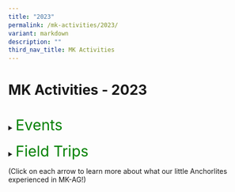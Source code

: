 ```yaml
---
title: "2023"
permalink: /mk-activities/2023/
variant: markdown
description: ""
third_nav_title: MK Activities
---
```

<h1>MK Activities - 2023</h1><br>
<details>
<summary><p style="font-size:30px; color:green; display:inline">Events</p></summary><br>
<details>
<summary><strong>Chinese New Year Celebrations</strong></summary>
<div data-type="detailsContent" class="isomer-details-content">
<table><tbody>
<tr>
<td><img src="/images/MK/2023E_CNY/1-2%20cny.jpg" style="width:100%"></td>
<td><img src="/images/MK/2023E_CNY/1-1%20cny.jpg" style="width:75%"></td>
</tr>
<tr>
<td colspan="2">Children went to watch a Chinese New Year performance by the students in Primary School.</td>
</tr>
</tbody></table>
<table border="0"><tbody>
<tr>
<td colspan="3"><img src="/images/MK/2023E_CNY/2-1%20cny.jpg" style="width:80%"></td>
</tr>
<tr>
<td align="center" width="10%"></td>
<td width="80%">Children also had a mass gathering at the Kindergarten where they learnt more about Chinese New Year.</td>
<td align="center" width="10%"></td>
</tr>
</tbody></table>
<table><tbody>
<tr>
<td><img src="/images/MK/2023E_CNY/3-1%20cny.jpg" style="width:100%"></td>
<td><img src="/images/MK/2023E_CNY/3-2%20cny.jpg" style="width:75%"></td>
</tr>
<tr>
<td colspan="2">Children also get to walk down the “red carpet” to showcase their traditional dressings!</td>
</tr>
</tbody></table>
<br>
<table><tbody>
<tr>
<td><img src="/images/MK/2023E_CNY/4-2%20cny.jpg" style="width:100%"></td>
<td><img src="/images/MK/2023E_CNY/4-1%20cny.jpg" style="width:75%"></td>
</tr>
<tr>
<td colspan="2">Children were served traditional Chinese New Year cookies during snack.</td>
</tr>
</tbody></table>
<table border="0"><tbody>
<tr>
<td colspan="3"><img src="/images/MK/2023E_CNY/5-1%20cny.jpg" style="width:80%"></td>
</tr>
<tr>
<td align="center" width="10%"></td>
<td width="80%">Children also enjoyed their yu-sheng as a class!Chinese New Year.</td>
<td align="center" width="10%"></td>
</tr>
</tbody></table>
<table><tbody>
<tr>
<td><img src="/images/MK/2023E_CNY/6-2%20cny.jpg" style="width:100%"></td>
<td><img src="/images/MK/2023E_CNY/6-1%20cny.jpg" style="width:75%">
</td></tr>
<tr>
<td colspan="2">... and made beautiful crafts to showcase!</td>
</tr>
</tbody></table><br>
</div>
</details>
<details>
<summary><strong>World Water Day</strong></summary>
<div data-type="detailsContent" class="isomer-details-content">
<table><tbody>
<tr>
<td><img src="/images/MK/2023E_World%20Water%20Day/1-1%20world%20water%20day.jpg" style="width:95%"></td>
<td><img src="/images/MK/2023E_World%20Water%20Day/2-1%20world%20water%20day.jpg" style="width:100%"></td>
</tr>
<tr>
<td>Sharing about the importance of turning off the tap after use every time. </td>
<td>Sharing about how he saves water by turning off the tap while brushing his teeth instead of letting the water run. </td>
</tr>
</tbody></table>	
<table><tbody>
<tr>
<td><img src="/images/MK/2023E_World%20Water%20Day/3-1%20world%20water%20day.jpg" style="width:60%"></td>
<td><img src="/images/MK/2023E_World%20Water%20Day/4-1%20world%20water%20day.jpg" style="width:100%"></td>
</tr>
<tr>
<td>Children brought home a water droplet template and discussed with their parents about the different ways that they save water and drew on the template. They then brought it to school to share about their drawing. </td>
<td>We displayed all our posters in class for our friends to see and learn from.</td>
</tr>
</tbody></table>
<br>
</div></details>
<details>
<summary><strong>Earth Day</strong></summary>
<div data-type="detailsContent" class="isomer-details-content">
<table border="0"><tbody>
<tr>
<td colspan="3"><img src="/images/MK/2023E_Earth%20Day/1-1%20earth%20day.jpg" style="width:80%"></td>
</tr>
<tr>
<td align="center" width="10%"></td>
<td width="80%">Children were introduced to the important of celebrating Earth Day and learnt about how they can do their part to protect the Earth.</td>
<td align="center" width="10%"></td>
</tr>
</tbody></table>
<table><tbody><tr>
<td><img src="/images/MK/2023E_Earth%20Day/2-1%20earth%20day.jpg" style="width:100%"></td>
<td><img src="/images/MK/2023E_Earth%20Day/2-2%20earth%20day.jpg" style="width:100%"></td>
</tr>
<tr>
<td><img src="/images/MK/2023E_Earth%20Day/2-4%20earth%20day.jpg" style="width:100%"></td>
<td><img src="/images/MK/2023E_Earth%20Day/2-5%20earth%20day.jpg" style="width:100%"></td>
</tr>
<tr>
<td colspan="2">A family-based activity was given to parents to support the textile recycling and upcycling efforts of the school. Some donated old clothes by dropping into the textile recycling bins. At school, children showcased their reusable bags made from their old clothes!</td>
</tr>
</tbody></table>
<table border="0"><tbody>
<tr>
<td colspan="3"><img src="/images/MK/2023E_Earth%20Day/2-3%20earth%20day.jpg" style="width:80%"></td>
</tr>
<tr>
<td align="center" width="10%"></td>
<td width="80%"></td>
<td align="center" width="10%"></td>
</tr>
</tbody></table>	
<table>
<tbody><tr>
<td><img src="/images/MK/2023E_Earth%20Day/3-1%20earth%20day.jpg" style="width:100%"></td>
<td><img src="/images/MK/2023E_Earth%20Day/3-3%20earth%20day.jpg" style="width:100%"></td>
</tr>
<tr>
<td colspan="2">The K2 children made their own paper boxes while the K1 children made their own paper aeroplanes using recycled paper.</td>
</tr>
</tbody></table>	
<table border="0"><tbody>
<tr>
<td colspan="3"><img src="/images/MK/2023E_Earth%20Day/3-2%20earth%20day.jpg" style="width:80%"></td>
</tr>
<tr>
<td align="center" width="10%"></td>
<td width="80%"></td>
<td align="center" width="10%"></td>
</tr>
</tbody></table>	
<br>
</div></details>
<details>
<summary><strong>K1 Life @ MK</strong></summary>
<div data-type="detailsContent" class="isomer-details-content">
<table><tbody><tr>
<td><img src="/images/MK/2023E_K1%20Life%20at%20MK/1-1%20k1%20life.jpg" style="width:100%"></td>
<td><img src="/images/MK/2023E_K1%20Life%20at%20MK/2-1%20k1%20life.jpg" style="width:68%"></td>
</tr>
<tr>
<td>Ms Winnie and Ms Yana welcoming our K1 parents and sharing more about MK’s curriculum.</td>
<td>Teachers engaging children and parents in one of our flagship programmes, Starlight.</td>
</tr>
</tbody></table>
<table><tbody><tr>
<td><img src="/images/MK/2023E_K1%20Life%20at%20MK/3-1%20k1%20life.jpg" style="width:100%"></td>
<td><img src="/images/MK/2023E_K1%20Life%20at%20MK/4-1%20k1%20life.jpg" style="width:100%"></td>
</tr>
<tr>
<td>Children engaging in a numeracy activity where they identify numerals and number words and count accordingly.</td>
<td>Parents also had the opportunity to participate in our MTL lessons..</td>
</tr>
</tbody></table>
<br>
</div></details>
<details>
<summary><strong>K2 Life @ MK</strong></summary>
<div data-type="detailsContent" class="isomer-details-content">
<table border="0"><tbody>
<tr>
<td colspan="3"><img src="/images/MK/2023E_K2%20Life%20at%20MK/1-1%20k2%20life.jpg" style="width:80%"></td>
</tr>
<tr>
<td align="center" width="10%"></td>
<td width="80%">Parents gathered for a briefing on how the centre and parents can collaborate together to support their K2 children in transiting to Primary School.</td>
<td align="center" width="10%"></td>
</tr>
</tbody></table>	
<table><tbody><tr>
<td><img src="/images/MK/2023E_K2%20Life%20at%20MK/2-1%20k2%20life.jpg" style="width:100%"></td>
<td><img src="/images/MK/2023E_K2%20Life%20at%20MK/2-2%20k2%20life.jpg" style="width:100%"></td>
</tr>
<tr>
<td colspan="2">Parents participated in Big Book reading to experience how their children are being taught during Starlight. They also gained a better understanding of the strategies to support their children’s reading</td>
</tr>
</tbody></table>	
<table><tbody><tr>
<td><img src="/images/MK/2023E_K2%20Life%20at%20MK/3-1%20k2%20life.jpg" style="width:100%"></td>
<td><img src="/images/MK/2023E_K2%20Life%20at%20MK/3-2%20k2%20life.jpg" style="width:100%"></td>
</tr>
<tr>
<td colspan="2">Parents also had the opportunity to observe how the Mother Tongue Language is being taught in class. </td>
</tr>
</tbody></table>	
<table border="0"><tbody>
<tr>
<td colspan="3"><img src="/images/MK/2023E_K2%20Life%20at%20MK/4-1%20k2%20life.jpg" style="width:80%"></td>
</tr>
<tr>
<td align="center" width="10%"></td>
<td width="80%">The happy faces were evident after the observations and participation in the activities! The children were also thrilled to show their parents around their classrooms.</td>
<td align="center" width="10%"></td>
</tr>
</tbody></table>	
<br>
</div></details>
<details>
<summary><strong>Mid Year Celebration</strong></summary>
<div data-type="detailsContent" class="isomer-details-content">
<table><tbody><tr>
<td>	<img src="/images/MK/2023E_Mid%20Year%20Celebration/1-1%20myc.jpg" style="width:100%"></td>
<td><img src="/images/MK/2023E_Mid%20Year%20Celebration/1-2%20myc.jpg" style="width:100%"></td>
</tr>
<tr>
<td colspan="2">As a wrap-up for Semester 1, children celebrated their milestone of completing half of their learning journey for the year. <br>
Time to get dirty! Children explored different tools and colours to create artworks together.</td>
</tr>
</tbody></table>	
<table border="0"><tbody>
<tr>
<td colspan="3"><img src="/images/MK/2023E_Mid%20Year%20Celebration/2-1%20myc.jpg" style="width:80%"></td>
</tr>
<tr>
<td align="center" width="10%"></td>
<td align="center" width="80%">Look at those busy hands!</td>
<td align="center" width="10%"></td>
</tr>
</tbody></table>	
<table><tbody><tr>
<td><img src="/images/MK/2023E_Mid%20Year%20Celebration/3-1%20myc.jpg" style="width:100%"></td>
<td><img src="/images/MK/2023E_Mid%20Year%20Celebration/3-2%20myc.jpg" style="width:100%"></td>
</tr>
<tr>
<td align="center" colspan="2">A group photo as a class!</td>
</tr>
</tbody></table>	
<table><tbody><tr>
<td><img src="/images/MK/2023E_Mid%20Year%20Celebration/4-1%20myc.jpg" style="width:100%">
</td>
<td>
<img src="/images/MK/2023E_Mid%20Year%20Celebration/5-1%20myc.jpg" style="width:100%">
</td>
</tr>
<tr>
<td>Children observing the different artworks done by other classes.</td>
<td>In their classrooms, they were also engaged in musical chairs game.</td>
</tr>
</tbody></table>	
<br>
</div></details>
<details>
<summary><strong>Children's Day</strong></summary>
<div data-type="detailsContent" class="isomer-details-content">
<table><tbody><tr>
<td><img src="/images/MK/2023E_Children's Day/01.jpg" style="width: 100%">
</td>
<td>
<img src="/images/MK/2023E_Children's Day/02.jpg" style="width: 100%">
</td>
</tr>
<tr>
<td>Parents and children working together to pass the hoop to the end.</td>
<td>Parent and child crossing the river with just 5 pieces of paper plates.</td>
</tr>
</tbody></table>	
<table><tbody><tr>
<td><img src="/images/MK/2023E_Children's Day/03.jpg" style="width: 96%">
</td>
<td>
<img src="/images/MK/2023E_Children's Day/04.jpg" style="width: 100%">
</td>
</tr>
<tr>
<td>Let’s try to build it taller together!</td>
<td>Be careful not to drop it!</td>
</tr>
</tbody></table>	
<table><tbody><tr>
<td><img src="/images/MK/2023E_Children's Day/05.jpg" style="width: 98%">
</td>
<td>
<img src="/images/MK/2023E_Children's Day/06.jpg" style="width: 100%">
</td>
</tr>
<tr>
<td>Good job building the tower together!</td>
<td>Look at this parent and child running and making sure the ball does not drop.</td>
</tr>
</tbody></table>	
<table><tbody><tr>
<td><img src="/images/MK/2023E_Children's Day/07.jpg" style="width: 98%">
</td>
<td>
<img src="/images/MK/2023E_Children's Day/08.jpg" style="width: 100%">
</td>
</tr>
<tr>
<td>Children enjoying themselves and waiting to do their class cheer!</td>
<td>Say cheese everybody!</td>
</tr>
</tbody></table>		
<table><tbody><tr>
<td><img src="/images/MK/2023E_Children's Day/09.jpg" style="width: 100%">
</td>
<td>
<img src="/images/MK/2023E_Children's Day/10.jpg" style="width: 100%">
</td>
</tr>
<tr>
<td>Parents and children waiting for the start of the game. 1, 2, 3, start!</td>
<td>The children were so happy to have their parents join them in the games.</td>
</tr>
</tbody></table>		
<table><tbody><tr>
<td><img src="/images/MK/2023E_Children's Day/11.jpg" style="width: 100%">
</td>
<td>
<img src="/images/MK/2023E_Children's Day/12.jpg" style="width: 88%">
</td>
</tr>
<tr>
<td>Everyone enjoyed themselves so much during the celebration. </td>
<td>Parent and child running hand in hand to reach the end.</td>
</tr>
</tbody></table>		
<table><tbody><tr>
<td><img src="/images/MK/2023E_Children's Day/13.jpg" style="width: 100%">
</td>
<td>
<img src="/images/MK/2023E_Children's Day/14.jpg" style="width: 92%">
</td>
</tr>
<tr>
<td>Another group photo. Say cheese!</td>
<td>Everyone’s going home with a gift and a certificate for their wonderful participation.</td>
</tr>
</tbody></table>		
	<br>
</div></details>
<details>
<summary><strong>Year End Celebration</strong></summary>
<div data-type="detailsContent" class="isomer-details-content">
<table><tbody>
<tr>
<td><img src="/images/MK/2023E_Year End Celebration/1_1.jpg" style="width: 100%"></td>
<td><img src="/images/MK/2023E_Year End Celebration/1_2.jpg" style="width: 100%"></td></tr>
<tr>
<td><img src="/images/MK/2023E_Year End Celebration/1_3.jpg" style="width: 100%"></td>
<td><img src="/images/MK/2023E_Year End Celebration/1_4.jpg" style="width: 57%"></td></tr>
<tr><td colspan="2">MK@AG invited Mad Science on the last day of school term for a fun-filled session where children learnt about some science!</td></tr>
<tr>
<td><img src="/images/MK/2023E_Year End Celebration/2_1.jpg" style="width: 100%"></td>
<td><img src="/images/MK/2023E_Year End Celebration/2_2.jpg" style="width: 100%"></td></tr>
<tr><td align="center" colspan="2">Children experiencing blowing carbon dioxide that was produced from dry ice in water.</td></tr>
</tbody></table>  
<table><tbody>
<tr>
<td><img src="/images/MK/2023E_Year End Celebration/3_1.jpg" style="width: 100%"></td>
<td><img src="/images/MK/2023E_Year End Celebration/3_2.jpg" style="width: 100%"></td></tr>
<tr><td align="center" colspan="2">Soap was added and everyone got very excited about the bubbles!</td></tr></tbody></table>
<br>
</div></details>
</details><br>
<details>
<summary><p style="font-size:30px; color:green; display:inline">Field Trips</p></summary><br>
<details>
<summary><strong>K2 Field Trip to the Indian Heritage Centre in Little India</strong></summary>
<div data-type="detailsContent" class="isomer-details-content">
<table><tbody>
<tr>
<td><img src="/images/MK/2023FT_Indian%20Heritage%20Centre/1-1%20indian%20heritage%20centre.jpg" style="width:100%"></td>
<td><img src="/images/MK/2023FT_Indian%20Heritage%20Centre/1-2%20indian%20heritage%20centre.jpg" style="width:100%"></td>
</tr>
<tr>
<td align="center" colspan="2">Children went on a ‘Mango Motif’ hunt during their trip to Indian Heritage Centre in Little India.</td>
</tr>
</tbody></table>
<table><tbody>
<tr>
<td><img src="/images/MK/2023FT_Indian%20Heritage%20Centre/2-1%20indian%20heritage%20centre.jpg" style="width:82%"></td>
<td><img src="/images/MK/2023FT_Indian%20Heritage%20Centre/2-2%20indian%20heritage%20centre.jpg" style="width:100%"></td>
</tr>
<tr>
<td align="center" colspan="2">Besides, children walked along the streets in Little India to hunt for more Mango Motif designs.</td>
</tr></tbody></table>
<table><tbody>
<tr>
<td width="70%"><img src="/images/MK/2023FT_Indian%20Heritage%20Centre/3-1%20indian%20heritage%20centre.jpg" style="width:100%"></td>
<td style="align: left; vertical-align: top;" width="30%">Children enjoyed observing the huge selection of different variety of mangoes at the fruit carts in Little India.</td>
</tr>
</tbody></table>
<br>
</div></details>	
<details>
<summary><strong>K1 Neighbourhood Walk</strong></summary>
<div data-type="detailsContent" class="isomer-details-content">
<table><tbody>
<tr>
<td><img src="/images/MK/2023FT_Neighbourhood%20Walk/1-1%20neighbourhood%20walk.jpg" style="width:95%"></td>
<td><img src="/images/MK/2023FT_Neighbourhood%20Walk/2-1%20neighbourhood%20walk.jpg" style="width:100%"></td>
</tr>
<tr>
<td>The children had the opportunity to meet and greet the uncle selling the fruits too!</td>
<td>Let’s find out what can go into the recycling bin?</td>
</tr></tbody></table>
<table><tbody>
<tr>
<td><img src="/images/MK/2023FT_Neighbourhood%20Walk/4-1%20neighbourhood%20walk.jpg" style="width:100%"></td>
<td><img src="/images/MK/2023FT_Neighbourhood%20Walk/3-1%20neighbourhood%20walk.jpg" style="width:70%"></td>
</tr>
<tr>
<td>Look at all the plants that are growing in this community garden! </td>
<td>This looks like our ‘Let’s Pretend’ in class!</td>
</tr></tbody></table>
<table><tbody>
<tr>
<td><img src="/images/MK/2023FT_Neighbourhood%20Walk/5-1%20neighbourhood%20walk.jpg" style="width:90%"></td>
<td><img src="/images/MK/2023FT_Neighbourhood%20Walk/6-1%20neighbourhood%20walk.jpg" style="width:100%"></td>
</tr>
<tr>
<td>Remembering to raise our hands when crossing the road</td>
<td>Looking around for any litter</td>
</tr></tbody></table><br>
</div></details>
<details>
<summary><strong>K1 Field Trip to Pastamania</strong></summary>
<div data-type="detailsContent" class="isomer-details-content">
<table><tbody>
<tr>
<td><img src="/images/MK/2023FT_Pastamania/1-1%20pastamania.jpg" style="width:100%"></td>
<td><img src="/images/MK/2023FT_Pastamania/2-1%20pastamania.jpg" style="width:100%"></td>
</tr>
<tr>
<td>Getting on our hats and aprons to make our pizzas!</td>
<td>Mixing our dough for the pizzas.</td>
</tr></tbody></table>
<table border="0"><tbody>
<tr>
<td colspan="3"><img src="/images/MK/2023FT_Pastamania/3-1%20pastamania.jpg" style="width:80%"></td>
</tr>
<tr>
<td align="center" width="10%"></td>
<td align="center" width="80%">Rolling our pizza dough
</td>
<td align="center" width="10%"></td>
</tr>
</tbody></table>
<table><tbody>
<tr>
<td><img src="/images/MK/2023FT_Pastamania/4-2%20pastamania.jpg" style="width:100%"></td>
<td><img src="/images/MK/2023FT_Pastamania/4-3%20pastamania.jpg" style="width:100%"></td>
</tr>
<tr>
<td align="center" colspan="2">Decorating our pizzas with delicious ingredients</td>
</tr></tbody></table>
<table border="0"><tbody>
<tr>
<td colspan="3"><img src="/images/MK/2023FT_Pastamania/4-1%20pastamania.jpg" style="width:80%"></td>
</tr>
<tr>
<td align="center" width="10%"></td>
<td width="80%">
</td>
<td align="center" width="10%"></td>
</tr>
</tbody></table>
<table border="0"><tbody>
<tr>
<td colspan="3"><img src="/images/MK/2023FT_Pastamania/5-1%20pastamania.jpg" style="width:80%"></td>
</tr>
<tr>
<td align="center" width="10%"></td>
<td align="center" width="80%">Enjoying our self-made pizzas, yummy!</td>
<td align="center" width="10%"></td>
</tr>
</tbody></table>
<table><tbody>
<tr>
<td><img src="/images/MK/2023FT_Pastamania/5-2%20pastamania.jpg" style="width:100%"></td>
<td><img src="/images/MK/2023FT_Pastamania/5-3%20pastamania.jpg" style="width:100%"></td>
<td><img src="/images/MK/2023FT_Pastamania/5-4%20pastamania.jpg" style="width:100%"></td>
</tr>
</tbody></table>
<table><tbody>
<tr>
<td align="center">Morning session</td>
<td align="center">Afternoon session</td>
</tr>
<tr>
<td><img src="/images/MK/2023FT_Pastamania/6-1%20pastamania.jpg" style="width:100%"></td>
<td><img src="/images/MK/2023FT_Pastamania/6-2%20pastamania.jpg" style="width:95%"></td>
</tr>
<tr><td align="center" colspan="2">We had so much fun and we love our pizzas!</td></tr>
</tbody></table>
<br>
</div></details>
<details>
<summary><strong>K1 Field Trip to Kin Yan Farm</strong></summary>
<div data-type="detailsContent" class="isomer-details-content">
<table><tbody>
<tr>
<td><img src="/images/MK/2023FT_Kin%20Yan%20Farm/1-1%20kin%20yan%20farm.jpg" style="width:100%"></td>
<td><img src="/images/MK/2023FT_Kin%20Yan%20Farm/1-2%20kin%20yan%20farm.jpg" style="width:75%"></td>
</tr>
<tr>
<td align="center" colspan="2">Look at how slimy that aloe vera is!</td>
</tr></tbody></table>
<table><tbody>
<tr>
<td><img src="/images/MK/2023FT_Kin%20Yan%20Farm/3-1%20kin%20yan%20farm.jpg" style="width:100%"></td>
<td><img src="/images/MK/2023FT_Kin%20Yan%20Farm/2-1%20kin%20yan%20farm.jpg" style="width:67%"></td>
</tr>
<tr>
<td>Look at how cute that quail is! It belongs to Uncle William.</td>
<td>Listening intently to Uncle William talk about the different types of mushrooms.</td>
</tr></tbody></table>
<table><tbody>
<tr>
<td><img src="/images/MK/2023FT_Kin%20Yan%20Farm/4-1%20kin%20yan%20farm.jpg" style="width:100%"></td>
<td><img src="/images/MK/2023FT_Kin%20Yan%20Farm/4-2%20kin%20yan%20farm.jpg" style="width:100%"></td>
</tr>
<tr>
<td>The mushrooms tasted so good!</td>
<td>Super yummy mushroom freshly grown in the farm!</td>
</tr></tbody></table>
<table border="0"><tbody>
<tr>
<td colspan="3"><img src="/images/MK/2023FT_Kin%20Yan%20Farm/5-1%20kin%20yan%20farm.jpg" style="width:80%"></td>
</tr>
<tr>
<td align="center" width="10%"></td>
<td align="center" width="80%">Wow! Look at the textures of the mushrooms! Some parts are bumpy and some are smooth! So this is how they look like.</td>
<td align="center" width="10%"></td>
</tr>
</tbody></table><br>
</div></details>
<details>
<summary><strong>K2 Field Trip to Forest Play @ Sentosa</strong></summary>
<div data-type="detailsContent" class="isomer-details-content">
<table><tbody>
<tr>
<td><img src="/images/MK/2023FT_Forest%20Play%20@%20Sentosa/1-1%20sentosa.jpg" style="width:95%"></td>
<td><img src="/images/MK/2023FT_Forest%20Play%20@%20Sentosa/1-2%20sentosa.jpg" style="width:95%"></td>
</tr>
<tr>
<td align="center" colspan="2">Having their snacks and gearing up before embarking on their Forest Play.</td>
</tr></tbody></table>
<table><tbody>
<tr>
<td><img src="/images/MK/2023FT_Forest%20Play%20@%20Sentosa/2-1%20sentosa.jpg" style="width:55%"></td>
<td><img src="/images/MK/2023FT_Forest%20Play%20@%20Sentosa/2-2%20sentosa.jpg" style="width:100%"></td>
</tr>
<tr>
<td align="center" colspan="2"> Listening attentively to the Ranger’s sharing information about the Forest.</td>
</tr></tbody></table>
<table><tbody>
<tr>
<td width="70%"><img src="/images/MK/2023FT_Forest%20Play%20@%20Sentosa/3-1%20sentosa.jpg" style="width:100%"></td>
<td style="align: left; vertical-align: top;" width="30%">Even the rainy weather could not stop us from learning about the Forest.</td>
</tr>
</tbody></table>
<table border="0"><tbody>
<tr>
<td colspan="3"><img src="/images/MK/2023FT_Forest%20Play%20@%20Sentosa/4-3%20sentosa.jpg" style="width:80%"></td>
</tr>
<tr>
<td align="center" width="10%"></td>
<td align="center" width="80%">We used natural materials in the forest to make houses for squirrels and monitor lizards.</td>
<td align="center" width="10%"></td>
</tr>
</tbody></table>
<table><tbody>
<tr>
<td><img src="/images/MK/2023FT_Forest%20Play%20@%20Sentosa/4-1%20sentosa.jpg" style="width:100%"></td>
<td><img src="/images/MK/2023FT_Forest%20Play%20@%20Sentosa/4-2%20sentosa.jpg" style="width:75%"></td>
	</tr><tr></tr>
</tbody></table>
<table><tbody>
<tr>
<td><img src="/images/MK/2023FT_Forest%20Play%20@%20Sentosa/5-1%20sentosa.jpg" style="width:100%"></td>
<td><img src="/images/MK/2023FT_Forest%20Play%20@%20Sentosa/6-1%20sentosa.jpg" style="width:55%"></td>
</tr>
<tr>
<td>We also found a long wooden stick and worked together to lift it up, just like the elephants lifting logs!</td>
<td>Even though there were many mud and water puddles formed due to the rain, we persevered in our walk. It was also a first play in the rain experience for many of us!</td>
</tr></tbody></table>
<table><tbody>
<tr>
<td><img src="/images/MK/2023FT_Forest%20Play%20@%20Sentosa/7-1%20sentosa.jpg" style="width:100%"></td>
<td><img src="/images/MK/2023FT_Forest%20Play%20@%20Sentosa/7-3%20sentosa.jpg" style="width:100%"></td>
</tr>
<tr>
<td align="center" colspan="2">In the end, we found “treasures” from the Nature! It is definitely an once in a life time experience!</td>
</tr>
<tr>
<td align="center" colspan="2"><img src="/images/MK/2023FT_Forest%20Play%20@%20Sentosa/7-2%20sentosa.jpg" style="width:80%"></td>
</tr></tbody></table>
<br></div></details></details>

(Click on each arrow to learn more about what our little Anchorlites experienced in MK-AG!)